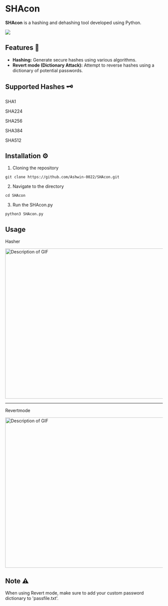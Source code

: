 # SHAcon

**SHAcon** is a hashing and dehashing tool developed using Python.

<img src="https://github.com/user-attachments/assets/af06b5fb-17d0-4479-93e1-656605811090"/> 


## Features 🚀

- **Hashing:** Generate secure hashes using various algorithms.
- **Revert mode (Dictionary Attack):** Attempt to reverse hashes using a dictionary of potential passwords.

## Supported Hashes 🗝️
SHA1

SHA224

SHA256

SHA384

SHA512

## Installation ⚙️

1. Cloning the repository
```git
git clone https://github.com/Ashwin-0022/SHAcon.git
```

2. Navigate to the directory
```cd
cd SHAcon
```

3. Run the SHAcon.py
```run
python3 SHAcon.py
```

## Usage 

Hasher

<img src="https://github.com/user-attachments/assets/3c99f2ca-27ab-4b3e-9af2-90574f46a8f1" width="854" height="480" alt="Description of GIF"/>

<hr>

Revertmode

<img src="https://github.com/user-attachments/assets/b179b761-089e-4d44-ad92-ab7e535084ab" width="854" height="480" alt="Description of GIF"/>

## Note ⚠️

When using Revert mode, make sure to add your custom password dictionary to 'passfile.txt'.


